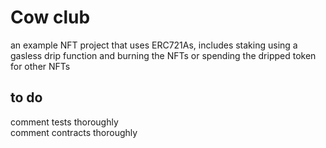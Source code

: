 # Cow club

an example NFT project that uses ERC721As, includes staking using a gasless drip function and burning the NFTs or spending the dripped token for other NFTs

## to do

comment tests thoroughly\
comment contracts thoroughly
